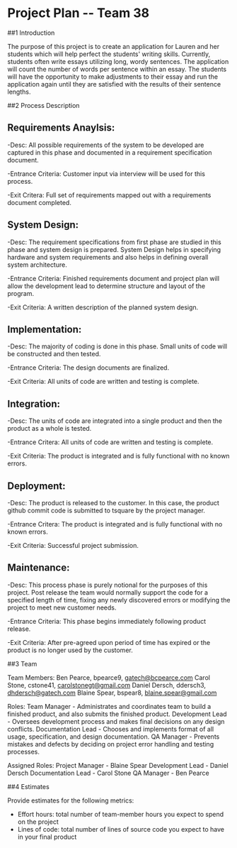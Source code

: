 # **Project Plan -- Team 38**

##1 Introduction

The purpose of this project is to create an application for Lauren and her students which will help perfect the students' writing skills.  Currently, students often write essays utilizing long, wordy sentences.  The application will count the number of words per sentence within an essay.  The students will have the opportunity to make adjustments to their essay and run the application again until they are satisfied with the results of their sentence lengths.

##2 Process Description

Requirements Anaylsis:
-----------------------
-Desc: All possible requirements of the system to be developed are captured in this phase and documented in a requirement specification document.

-Entrance Criteria: Customer input via interview will be used for this process.

-Exit Critera: Full set of requirements mapped out with a requirements document completed.

System Design:
--------------
-Desc: The requirement specifications from first phase are studied in this phase and system design is prepared. System Design helps in specifying hardware and system requirements and also helps in defining overall system architecture.

-Entrance Criteria: Finished requirements document and project plan will allow the development lead to determine structure   and layout of the program.

-Exit Criteria: A written description of the planned system design.

Implementation:
---------------
-Desc: The majority of coding is done in this phase. Small units of code will be constructed and then tested.

-Entrance Criteria: The design documents are finalized.

-Exit Criteria: All units of code are written and testing is complete.

Integration:
------------
-Desc: The units of code are integrated into a single product and then the product as a whole is tested.

-Entrance Critera: All units of code are written and testing is complete.

-Exit Criteria: The product is integrated and is fully functional with no known errors.

Deployment:
----------
-Desc: The product is released to the customer. In this case, the product github commit code is submitted to tsquare by the project manager.

-Entrance Critera: The product is integrated and is fully functional with no known errors.

-Exit Criteria: Successful project submission.

Maintenance:
-----------
-Desc: This process phase is purely notional for the purposes of this project. Post release the team would normally support the code for a specified length of time, fixing any newly discovered errors or modifying the project to meet new             customer needs.

-Entrance Criteria: This phase begins immediately following product release.

-Exit Criteria: After pre-agreed upon period of time has expired or the product is no longer used by the customer.

##3 Team

Team Members:
	Ben Pearce, bpearce9, gatech@bcpearce.com
	Carol Stone, cstone41, carolstonegt@gmail.com
	Daniel Dersch, ddersch3, dhdersch@gatech.com
	Blaine Spear, bspear8, blaine.spear@gmail.com
	
Roles:
	Team Manager - Administrates and coordinates team to build a finished product, and also submits the finished product.
	Development Lead - Oversees development process and makes final decisions on any design conflicts.
	Documentation Lead - Chooses and implements format of all usage, specification, and design documentation.
	QA Manager - Prevents mistakes and defects by deciding on project error handling and testing processes.

Assigned Roles:
	Project Manager - Blaine Spear
	Development Lead - Daniel Dersch
	Documentation Lead - Carol Stone
	QA Manager - Ben Pearce

##4 Estimates

Provide estimates for the following metrics:

- Effort hours: total number of team-member hours you expect to spend on the project
- Lines of code: total number of lines of source code you expect to have in your final product
